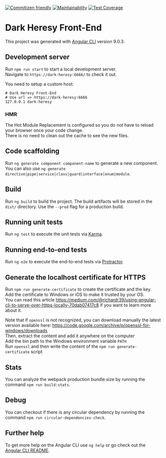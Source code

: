 [![Commitizen friendly](https://img.shields.io/badge/commitizen-friendly-brightgreen.svg)](http://commitizen.github.io/cz-cli/)
[![Maintainability](https://api.codeclimate.com/v1/badges/db32cd18a29bb54553e4/maintainability)](https://codeclimate.com/github/Dark-Heresy/front-end/maintainability)
[![Test Coverage](https://api.codeclimate.com/v1/badges/db32cd18a29bb54553e4/test_coverage)](https://codeclimate.com/github/Dark-Heresy/front-end/test_coverage)

# Dark Heresy Front-End

This project was generated with [Angular CLI](https://github.com/angular/angular-cli) version 9.0.3.

## Development server

Run `npm run start` to start a local development server.  
Navigate to `https://dark-heresy:6666/` to check it out.

You need to setup a custom host:

```
# Dark Heresy Front-End
# Use url => https://dark-heresy:6666
127.0.0.1 dark-heresy
```

### HMR

The Hot Module Replacement is configured so you do not have to reload your browser once your code change.  
There is no need to clean out the cache to see the new files.

## Code scaffolding

Run `ng generate component component-name` to generate a new component. You can also use `ng generate directive|pipe|service|class|guard|interface|enum|module`.

## Build

Run `ng build` to build the project. The build artifacts will be stored in the `dist/` directory. Use the `--prod` flag for a production build.

## Running unit tests

Run `ng test` to execute the unit tests via [Karma](https://karma-runner.github.io).

## Running end-to-end tests

Run `ng e2e` to execute the end-to-end tests via [Protractor](http://www.protractortest.org/).

## Generate the localhost certificate for HTTPS

Run `npm run generate-certificate` to create the certificate and the key.  
Add the certificate to Windows or iOS to make it trusted by your OS.  
You can read this article https://medium.com/@richardr39/using-angular-cli-to-serve-over-https-locally-70dab07417c8 if you want to learn more about it.

Note that if `openssl` is not recognized, you can download manually the latest version available here: https://code.google.com/archive/p/openssl-for-windows/downloads  
Then, extract the content and add it anywhere on the computer  
Add the bin path to the Windows environment variable `PATH`  
Run `openssl` and then write the content of the `npm run generate-certificate` script

## Stats

You can analyze the webpack production bundle size by running the command `npm run build:stats`.

## Debug

You can checkout if there is any circular dependency by running the command `npm run circular-dependencies-check`.

## Further help

To get more help on the Angular CLI use `ng help` or go check out the [Angular CLI README](https://github.com/angular/angular-cli/blob/master/README.md).
